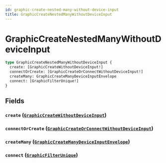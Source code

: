 ```yaml
---
id: graphic-create-nested-many-without-device-input
title: GraphicCreateNestedManyWithoutDeviceInput
---
```


 # GraphicCreateNestedManyWithoutDeviceInput





```graphql
type GraphicCreateNestedManyWithoutDeviceInput {
  create: [GraphicCreateWithoutDeviceInput!]
  connectOrCreate: [GraphicCreateOrConnectWithoutDeviceInput!]
  createMany: GraphicCreateManyDeviceInputEnvelope
  connect: [GraphicFilterUnique!]
}
```


## Fields

### `create` ([`GraphicCreateWithoutDeviceInput`](/inputs/graphic-create-without-device-input))




### `connectOrCreate` ([`GraphicCreateOrConnectWithoutDeviceInput`](/inputs/graphic-create-or-connect-without-device-input))




### `createMany` ([`GraphicCreateManyDeviceInputEnvelope`](/inputs/graphic-create-many-device-input-envelope))




### `connect` ([`GraphicFilterUnique`](/inputs/graphic-filter-unique))







